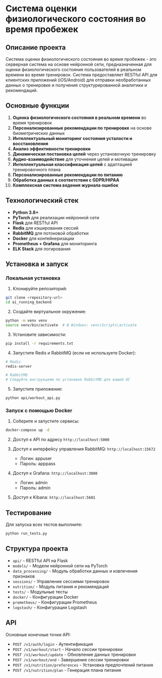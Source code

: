 # Система оценки физиологического состояния во время пробежек

## Описание проекта

Система оценки физиологического состояния во время пробежек - это серверная система на основе нейронной сети, предназначенная для оценки физиологического состояния пользователей в реальном времени во время тренировок. Система предоставляет RESTful API для клиентских приложений (iOS/Android) для отправки необработанных данных о тренировке и получения структурированной аналитики и рекомендаций.

## Основные функции

1. **Оценка физиологического состояния в реальном времени** во время тренировок
2. **Персонализированные рекомендации по тренировке** на основе биометрических данных
3. **Интеллектуальный мониторинг состояния усталости и восстановления**
4. **Анализ эффективности тренировки**
5. **Динамическая постановка целей** через установочную тренировку
6. **Аудио-взаимодействие** для уточнения целей и мотивации
7. **Интеллектуальная классификация целей** с адаптацией тренировочного плана
8. **Персонализированные рекомендации по питанию**
9. **Обработка данных в соответствии с GDPR/HIPAA**
10. **Комплексная система ведения журнала ошибок**

## Технологический стек

- **Python 3.8+**
- **PyTorch** для реализации нейронной сети
- **Flask** для RESTful API
- **Redis** для кэширования сессий
- **RabbitMQ** для потоковой обработки
- **Docker** для контейнеризации
- **Prometheus + Grafana** для мониторинга
- **ELK Stack** для логирования

## Установка и запуск

### Локальная установка

1. Клонируйте репозиторий:
```bash
git clone <repository-url>
cd ai_running_backend
```

2. Создайте виртуальное окружение:
```bash
python -m venv venv
source venv/bin/activate  # В Windows: venv\Scripts\activate
```

3. Установите зависимости:
```bash
pip install -r requirements.txt
```

4. Запустите Redis и RabbitMQ (если не используете Docker):
```bash
# Redis
redis-server

# RabbitMQ
# Следуйте инструкциям по установке RabbitMQ для вашей ОС
```

5. Запустите приложение:
```bash
python api/workout_api.py
```

### Запуск с помощью Docker

1. Соберите и запустите сервисы:
```bash
docker-compose up -d
```

2. Доступ к API по адресу `http://localhost:5000`

3. Доступ к интерфейсу управления RabbitMQ: `http://localhost:15672`
   - Логин: appuser
   - Пароль: apppass

4. Доступ к Grafana: `http://localhost:3000`
   - Логин: admin
   - Пароль: admin

5. Доступ к Kibana: `http://localhost:5601`

## Тестирование

Для запуска всех тестов выполните:

```bash
python run_tests.py
```

## Структура проекта

- `api/` - RESTful API на Flask
- `models/` - Модели нейронной сети на PyTorch
- `data_processing/` - Модуль обработки данных и извлечения признаков
- `sessions/` - Управление сессиями тренировок
- `nutrition/` - Модуль питания и рекомендаций
- `tests/` - Модульные тесты
- `docker/` - Конфигурации Docker
- `prometheus/` - Конфигурации Prometheus
- `logstash/` - Конфигурации Logstash

## API

Основные конечные точки API:

- `POST /v1/auth/login` - Аутентификация
- `POST /v1/workout/start` - Начало сессии тренировки
- `POST /v1/workout/update` - Обновление данных тренировки
- `POST /v1/workout/end` - Завершение сессии тренировки
- `POST /v1/nutrition/preferences` - Установка предпочтений питания
- `POST /v1/nutrition/plan` - Генерация плана питания